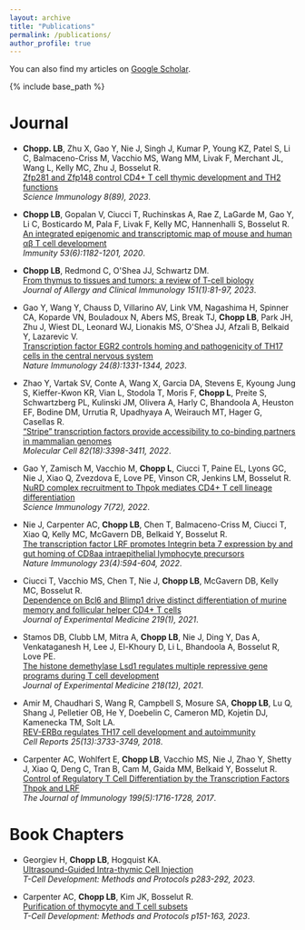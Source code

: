 ```yaml
---
layout: archive
title: "Publications"
permalink: /publications/
author_profile: true
---
```


  You can also find my articles on [Google Scholar](https://scholar.google.com/citations?user=bn5yoRgAAAAJ&hl=en).
  
{% include base_path %}

<b>Journal</b>
======
*  <b>Chopp. LB</b>, Zhu X,  Gao Y, Nie J, Singh J, Kumar P, Young KZ, Patel S, Li C, Balmaceno-Criss M, Vacchio MS, Wang MM, Livak F,  Merchant JL, Wang L, Kelly MC, Zhu J, Bosselut R.  <br>[Zfp281 and Zfp148 control CD4+ T cell thymic development and TH2 functions](https://www.science.org/doi/abs/10.1126/sciimmunol.adi9066)<br><em> Science Immunology 8(89), 2023</em>.

*  <b>Chopp LB</b>, Gopalan V, Ciucci T, Ruchinskas A, Rae Z, LaGarde M, Gao Y, Li C, Bosticardo M, Pala F, Livak F, Kelly MC, Hannenhalli S, Bosselut R.  <br>[An integrated epigenomic and transcriptomic map of mouse and human αβ T cell development](https://www.cell.com/immunity/pdf/S1074-7613(20)30465-9.pdf)<br><em> Immunity 53(6):1182-1201, 2020</em>.

*  <b>Chopp LB</b>, Redmond C, O'Shea JJ, Schwartz DM.  <br>[From thymus to tissues and tumors: a review of T-cell biology](https://www.sciencedirect.com/science/article/abs/pii/S0091674922013781)<br><em> Journal of Allergy and Clinical Immunology 151(1):81-97, 2023</em>.

*  Gao Y, Wang Y, Chauss D, Villarino AV, Link VM, Nagashima H, Spinner CA, Koparde VN, Bouladoux N, Abers MS, Break TJ, <b>Chopp LB</b>, Park JH, Zhu J, Wiest DL, Leonard WJ, Lionakis MS, O'Shea JJ, Afzali B, Belkaid Y, Lazarevic V.  <br>[Transcription factor EGR2 controls homing and pathogenicity of TH17 cells in the central nervous system](https://www.nature.com/articles/s41590-023-01553-7)<br><em> Nature Immunology 24(8):1331-1344, 2023</em>.

*  Zhao Y, Vartak SV, Conte A, Wang X, Garcia DA, Stevens E, Kyoung Jung S, Kieffer-Kwon KR, Vian L, Stodola T, Moris F, <b>Chopp L</b>, Preite S, Schwartzberg PL, Kulinski JM, Olivera A, Harly C, Bhandoola A, Heuston EF, Bodine DM, Urrutia R, Upadhyaya A, Weirauch MT, Hager G, Casellas R.  <br>[“Stripe” transcription factors provide accessibility to co-binding partners in mammalian genomes](https://pubmed.ncbi.nlm.nih.gov/35863348/)<br><em> Molecular Cell 82(18):3398-3411, 2022</em>.

*  Gao Y, Zamisch M, Vacchio M, <b>Chopp L</b>, Ciucci T, Paine EL, Lyons GC, Nie J, Xiao Q, Zvezdova E, Love PE, Vinson CR, Jenkins LM, Bosselut R.  <br>[NuRD complex recruitment to Thpok mediates CD4+ T cell lineage differentiation](https://www.ncbi.nlm.nih.gov/pmc/articles/PMC9484726/)<br><em> Science Immunology 7(72), 2022</em>.

*  Nie J, Carpenter AC, <b>Chopp LB</b>, Chen T, Balmaceno-Criss M, Ciucci T, Xiao Q, Kelly MC, McGavern DB, Belkaid Y, Bosselut R. <br>[The transcription factor LRF promotes Integrin beta 7 expression by and gut homing of CD8aa intraepithelial lymphocyte precursors](https://www.ncbi.nlm.nih.gov/pmc/articles/PMC9290758/)<br><em> Nature Immunology 23(4):594-604, 2022</em>.

*  Ciucci T, Vacchio MS, Chen T, Nie J, <b>Chopp LB</b>, McGavern DB, Kelly MC, Bosselut R. <br>[Dependence on Bcl6 and Blimp1 drive distinct differentiation of murine memory and follicular helper CD4+ T cells](https://www.ncbi.nlm.nih.gov/pmc/articles/PMC8605495/)<br><em> Journal of Experimental Medicine 219(1), 2021</em>.

*  Stamos DB, Clubb LM, Mitra A, <b>Chopp LB</b>, Nie J, Ding Y, Das A, Venkataganesh H, Lee J, El-Khoury D, Li L, Bhandoola A, Bosselut R, Love PE. <br>[The histone demethylase Lsd1 regulates multiple repressive gene programs during T cell development](https://www.ncbi.nlm.nih.gov/pmc/articles/PMC8570297/)<br><em> Journal of Experimental Medicine 218(12), 2021</em>.

*  Amir M, Chaudhari S, Wang R, Campbell S, Mosure SA, <b>Chopp LB</b>, Lu Q, Shang J, Pelletier OB, He Y, Doebelin C, Cameron MD, Kojetin DJ, Kamenecka TM, Solt LA.  <br>[REV-ERBα regulates TH17 cell development and autoimmunity](https://www.cell.com/cell-reports/pdf/S2211-1247(18)31907-7.pdf)<br><em> Cell Reports 25(13):3733-3749, 2018</em>.

*  Carpenter AC, Wohlfert E, <b>Chopp LB</b>, Vacchio MS, Nie J, Zhao Y, Shetty J, Xiao Q, Deng C, Tran B, Cam M, Gaida MM, Belkaid Y, Bosselut R. <br>[Control of Regulatory T Cell Differentiation by the Transcription Factors Thpok and LRF](https://www.ncbi.nlm.nih.gov/pmc/articles/PMC5576567/)<br><em> The Journal of Immunology 199(5):1716-1728, 2017</em>.

<b>Book Chapters</b>
======
*   Georgiev H, <b>Chopp LB</b>, Hogquist KA.  <br>[Ultrasound-Guided Intra-thymic Cell Injection](https://www.ncbi.nlm.nih.gov/pmc/articles/PMC9847244/)<br><em> T-Cell Development: Methods and Protocols p283-292, 2023</em>.

*  Carpenter AC, <b>Chopp LB</b>, Kim JK, Bosselut R.  <br>[Purification of thymocyte and T cell subsets](https://www.ncbi.nlm.nih.gov/pmc/articles/PMC10802931/)<br><em> T-Cell Development: Methods and Protocols p151-163, 2023</em>.

